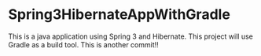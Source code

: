 # Spring3HibernateAppWithGradle
This is a java application using Spring 3 and Hibernate. This project will use Gradle as a build tool. 
This is another commit!!

